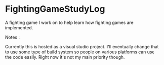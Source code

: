 # FightingGameStudyLog
A fighting game I work on to help learn how fighting games are implemented.


Notes :

Currently this is hosted as a visual studio project. I'll eventually change that to use some type of build system so people on various platforms can use the code easily. Right now it's not my main priority though. 

